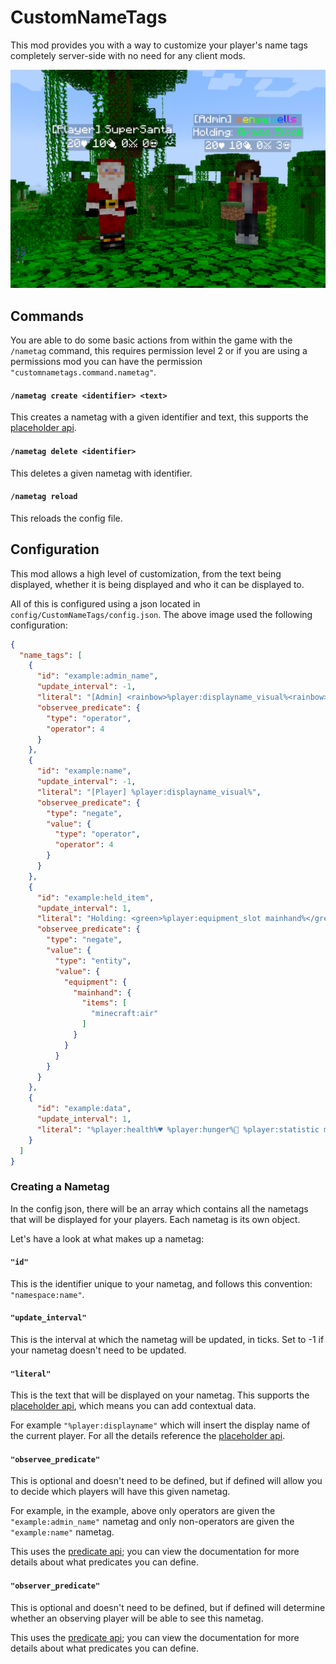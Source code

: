 # CustomNameTags

This mod provides you with a way to customize your player's
name tags completely server-side with no need for any client mods.

![nametags.png](assets/nametags.png)

## Commands

You are able to do some basic actions from within the game with the `/nametag`
command, this requires permission level 2 or if you are using a permissions mod
you can have the permission `"customnametags.command.nametag"`.

#### `/nametag create <identifier> <text>`
This creates a nametag with a given identifier and text, this supports the
[placeholder api](https://placeholders.pb4.eu/user/default-placeholders/).

#### `/nametag delete <identifier>`
This deletes a given nametag with identifier.

#### `/nametag reload`
This reloads the config file.

## Configuration

This mod allows a high level of customization, from the text being
displayed, whether it is being displayed and who it can be displayed to.

All of this is configured using a json located in `config/CustomNameTags/config.json`.
The above image used the following configuration:

```json
{
  "name_tags": [
    {
      "id": "example:admin_name",
      "update_interval": -1,
      "literal": "[Admin] <rainbow>%player:displayname_visual%<rainbow> ",
      "observee_predicate": {
        "type": "operator",
        "operator": 4
      }
    },
    {
      "id": "example:name",
      "update_interval": -1,
      "literal": "[Player] %player:displayname_visual%",
      "observee_predicate": {
        "type": "negate",
        "value": {
          "type": "operator",
          "operator": 4
        }
      }
    },
    {
      "id": "example:held_item",
      "update_interval": 1,
      "literal": "Holding: <green>%player:equipment_slot mainhand%</green>",
      "observee_predicate": {
        "type": "negate",
        "value": {
          "type": "entity",
          "value": {
            "equipment": {
              "mainhand": {
                "items": [
                  "minecraft:air"
                ]
              }
            }
          }
        }
      }
    },
    {
      "id": "example:data",
      "update_interval": 1,
      "literal": "%player:health%♥ %player:hunger%🍖 %player:statistic minecraft:killed minecraft:player%⚔ %player:statistic minecraft:deaths%\uD83D\uDC80"
    }
  ]
}
```

### Creating a Nametag

In the config json, there will be an array which contains all the nametags
that will be displayed for your players. Each nametag is its own object.

Let's have a look at what makes up a nametag:

#### `"id"`
This is the identifier unique to your nametag, and follows this convention:
`"namespace:name"`.

#### `"update_interval"`
This is the interval at which the nametag will be updated, in ticks. 
Set to -1 if your nametag doesn't need to be updated.

#### `"literal"`
This is the text that will be displayed on your nametag. This supports 
the [placeholder api](https://placeholders.pb4.eu/user/default-placeholders/),
which means you can add contextual data. 

For example `"%player:displayname"` which will insert the display name of the current player. 
For all the details reference the [placeholder api](https://placeholders.pb4.eu/user/default-placeholders/).

#### `"observee_predicate"`
This is optional and doesn't need to be defined, but if defined will allow
you to decide which players will have this given nametag. 

For example, in the example, above only operators are given the `"example:admin_name"` 
nametag and only non-operators are given the `"example:name"` nametag.

This uses the [predicate api](https://github.com/Patbox/PredicateAPI/blob/1.20.2/BUILTIN.md);
you can view the documentation for more details about what predicates you
can define.

#### `"observer_predicate"`
This is optional and doesn't need to be defined, but if defined will determine 
whether an observing player will be able to see this nametag.

This uses the [predicate api](https://github.com/Patbox/PredicateAPI/blob/1.20.2/BUILTIN.md);
you can view the documentation for more details about what predicates you
can define.
